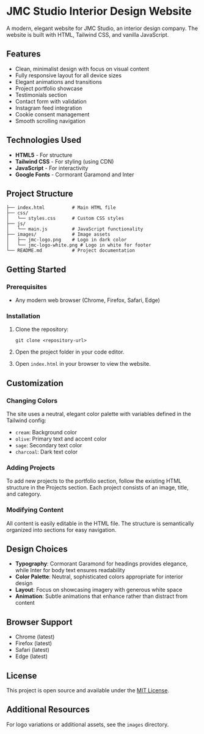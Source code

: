# JMC Studio Interior Design Website

A modern, elegant website for JMC Studio, an interior design company. The website is built with HTML, Tailwind CSS, and vanilla JavaScript.

## Features

- Clean, minimalist design with focus on visual content
- Fully responsive layout for all device sizes
- Elegant animations and transitions
- Project portfolio showcase
- Testimonials section
- Contact form with validation
- Instagram feed integration
- Cookie consent management
- Smooth scrolling navigation

## Technologies Used

- **HTML5** - For structure
- **Tailwind CSS** - For styling (using CDN)
- **JavaScript** - For interactivity
- **Google Fonts** - Cormorant Garamond and Inter

## Project Structure

```
├── index.html          # Main HTML file
├── css/
│   └── styles.css      # Custom CSS styles
├── js/
│   └── main.js         # JavaScript functionality
├── images/             # Image assets
│   ├── jmc-logo.png    # Logo in dark color
│   └── jmc-logo-white.png # Logo in white for footer
└── README.md           # Project documentation
```

## Getting Started

### Prerequisites

- Any modern web browser (Chrome, Firefox, Safari, Edge)

### Installation

1. Clone the repository:
   ```
   git clone <repository-url>
   ```

2. Open the project folder in your code editor.

3. Open `index.html` in your browser to view the website.

## Customization

### Changing Colors

The site uses a neutral, elegant color palette with variables defined in the Tailwind config:
- `cream`: Background color
- `olive`: Primary text and accent color
- `sage`: Secondary text color
- `charcoal`: Dark text color

### Adding Projects

To add new projects to the portfolio section, follow the existing HTML structure in the Projects section. Each project consists of an image, title, and category.

### Modifying Content

All content is easily editable in the HTML file. The structure is semantically organized into sections for easy navigation.

## Design Choices

- **Typography**: Cormorant Garamond for headings provides elegance, while Inter for body text ensures readability
- **Color Palette**: Neutral, sophisticated colors appropriate for interior design
- **Layout**: Focus on showcasing imagery with generous white space
- **Animation**: Subtle animations that enhance rather than distract from content

## Browser Support

- Chrome (latest)
- Firefox (latest)
- Safari (latest)
- Edge (latest)

## License

This project is open source and available under the [MIT License](LICENSE).

## Additional Resources

For logo variations or additional assets, see the `images` directory. 